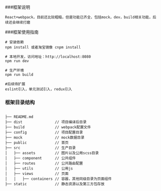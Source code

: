 ###框架说明

```
React+webpack，目前还比较粗糙，但是功能已齐全，包括mock，dev，build相关功能，后续还会继续打磨
```

###框架使用指南

```
# 安装依赖
npm install 或者淘宝镜像 cnpm install

# 本地开发，访问地址：http://localhost:8080
npm run dev

# 生产环境
npm run build

#后续待扩展
eslint引入，单元测试引入，redux引入

```

### 框架目录结构

<pre><code>
├── README.md
├── dist               // 项目编译后目录
├── build              // webpack配置文件
├── config             // 项目配置目录
├── mock               // mock数据目录
├── public             // 首页
├── src                // 生产目录
│   ├── assets         // 图片以及公用scss目录
│   ├── component      // 公共组件
│   ├── routes         // 公共路由配置
│   ├── utils          // 公用js
│   ├── views          // 页面
│   │   ├── containers // 容器，其他同级目录为页面组件
├── static             // 静态资源以及第三方包存放